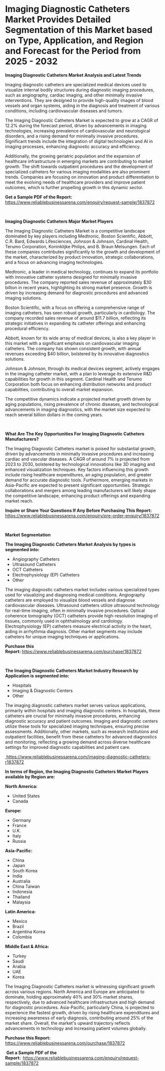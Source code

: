<p><h1>Imaging Diagnostic Catheters Market Provides Detailed Segmentation of this Market based on Type, Application, and Region and Forecast for the Period from 2025 - 2032</h1></p><p><strong>Imaging Diagnostic Catheters Market Analysis and Latest Trends</strong></p>
<p><p>Imaging diagnostic catheters are specialized medical devices used to visualize internal bodily structures during diagnostic imaging procedures, such as angiography, cardiac imaging, and other minimally invasive interventions. They are designed to provide high-quality images of blood vessels and organ systems, aiding in the diagnosis and treatment of various conditions, including cardiovascular diseases and tumors. </p><p>The Imaging Diagnostic Catheters Market is expected to grow at a CAGR of 12.2% during the forecast period, driven by advancements in imaging technologies, increasing prevalence of cardiovascular and neurological disorders, and a rising demand for minimally invasive procedures. Significant trends include the integration of digital technologies and AI in imaging processes, enhancing diagnostic accuracy and efficiency. </p><p>Additionally, the growing geriatric population and the expansion of healthcare infrastructure in emerging markets are contributing to market growth. The shift towards outpatient procedures and the development of specialized catheters for various imaging modalities are also prominent trends. Companies are focusing on innovation and product differentiation to meet the evolving needs of healthcare providers and improve patient outcomes, which is further propelling growth in this dynamic sector.</p></p>
<p><strong>Get a Sample PDF of the Report:&nbsp;</strong> <a href="https://www.reliablebusinessarena.com/enquiry/request-sample/1837872?utm_campaign=1892&utm_medium=2&utm_source=Github&utm_content=ia&utm_term=14042025&utm_id=imaging-diagnostic-catheters">https://www.reliablebusinessarena.com/enquiry/request-sample/1837872</a></p>
<p>&nbsp;</p>
<p><strong>Imaging Diagnostic Catheters Major Market Players</strong></p>
<p><p>The Imaging Diagnostic Catheters Market is a competitive landscape dominated by key players including Medtronic, Boston Scientific, Abbott, C.R. Bard, Edwards Lifesciences, Johnson & Johnson, Cardinal Health, Terumo Corporation, Koninklijke Philips, and B. Braun Melsungen. Each of these companies contributes significantly to the growth and development of the market, characterized by product innovation, strategic collaborations, and a focus on advancing imaging technologies.</p><p>Medtronic, a leader in medical technology, continues to expand its portfolio with innovative catheter systems designed for minimally invasive procedures. The company reported sales revenue of approximately $30 billion in recent years, highlighting its strong market presence. Growth is driven by increasing demand for diagnostic procedures and advanced imaging solutions.</p><p>Boston Scientific, with a focus on offering a comprehensive range of imaging catheters, has seen robust growth, particularly in cardiology. The company recorded sales revenue of around $11.7 billion, reflecting its strategic initiatives in expanding its catheter offerings and enhancing procedural efficiency.</p><p>Abbott, known for its wide array of medical devices, is also a key player in this market with a significant emphasis on cardiovascular imaging catheters. The company has shown consistent growth, with annual revenues exceeding $40 billion, bolstered by its innovative diagnostics solutions.</p><p>Johnson & Johnson, through its medical devices segment, actively engages in the imaging catheter market, with a plan to leverage its extensive R&D capabilities for growth in this segment. Cardinal Health and Terumo Corporation both focus on enhancing distribution networks and product capabilities, contributing to overall market expansion.</p><p>The competitive dynamics indicate a projected market growth driven by aging populations, rising prevalence of chronic diseases, and technological advancements in imaging diagnostics, with the market size expected to reach several billion dollars in the coming years.</p></p>
<p>&nbsp;</p>
<p><strong>What Are The Key Opportunities For Imaging Diagnostic Catheters Manufacturers?</strong></p>
<p><p>The Imaging Diagnostic Catheters market is poised for substantial growth, driven by advancements in minimally invasive procedures and increasing cardiac and vascular diseases. A CAGR of around 7% is projected from 2023 to 2030, bolstered by technological innovations like 3D imaging and enhanced visualization techniques. Key factors influencing this growth include rising healthcare expenditures, an aging population, and greater demand for accurate diagnostic tools. Furthermore, emerging markets in Asia-Pacific are expected to present significant opportunities. Strategic collaborations and mergers among leading manufacturers will likely shape the competitive landscape, enhancing product offerings and expanding market reach.</p></p>
<p><strong>Inquire or Share Your Questions If Any Before Purchasing This Report:</strong> <a href="https://www.reliablebusinessarena.com/enquiry/pre-order-enquiry/1837872?utm_campaign=1892&utm_medium=2&utm_source=Github&utm_content=ia&utm_term=14042025&utm_id=imaging-diagnostic-catheters">https://www.reliablebusinessarena.com/enquiry/pre-order-enquiry/1837872</a></p>
<p>&nbsp;</p>
<p><strong>Market Segmentation</strong></p>
<p><strong>The Imaging Diagnostic Catheters Market Analysis by types is segmented into:</strong></p>
<p><ul><li>Angiography Catheters</li><li>Ultrasound Catheters</li><li>OCT Catheters</li><li>Electrophysiology (EP) Catheters</li><li>Other</li></ul></p>
<p><p>The imaging diagnostic catheters market includes various specialized types used for visualizing and diagnosing medical conditions. Angiography catheters are employed to visualize blood vessels and diagnose cardiovascular diseases. Ultrasound catheters utilize ultrasound technology for real-time imaging, often in minimally invasive procedures. Optical coherence tomography (OCT) catheters provide high-resolution imaging of tissues, commonly used in ophthalmology and cardiology. Electrophysiology (EP) catheters measure electrical activity in the heart, aiding in arrhythmia diagnosis. Other market segments may include catheters for unique imaging techniques or applications.</p></p>
<p><strong>Purchase this Report:&nbsp;</strong><a href="https://www.reliablebusinessarena.com/purchase/1837872?utm_campaign=1892&utm_medium=2&utm_source=Github&utm_content=ia&utm_term=14042025&utm_id=imaging-diagnostic-catheters">https://www.reliablebusinessarena.com/purchase/1837872</a></p>
<p>&nbsp;</p>
<p><strong>The Imaging Diagnostic Catheters Market Industry Research by Application is segmented into:</strong></p>
<p><ul><li>Hospitals</li><li>Imaging & Diagnostic Centers</li><li>Other</li></ul></p>
<p><p>The imaging diagnostic catheters market serves various applications, primarily within hospitals and imaging diagnostic centers. In hospitals, these catheters are crucial for minimally invasive procedures, enhancing diagnostic accuracy and patient outcomes. Imaging and diagnostic centers utilize these tools for specialized imaging techniques, ensuring precise assessments. Additionally, other markets, such as research institutions and outpatient facilities, benefit from these catheters for advanced diagnostics and monitoring, reflecting a growing demand across diverse healthcare settings for improved diagnostic capabilities and patient care.</p></p>
<p><a href="https://www.reliablebusinessarena.com/imaging-diagnostic-catheters-r1837872?utm_campaign=1892&utm_medium=2&utm_source=Github&utm_content=ia&utm_term=14042025&utm_id=imaging-diagnostic-catheters">&nbsp;https://www.reliablebusinessarena.com/imaging-diagnostic-catheters-r1837872</a></p>
<p><strong>In terms of Region, the Imaging Diagnostic Catheters Market Players available by Region are:</strong></p>
<p>
    <p> <strong> North America: </strong>
        <ul>
            <li>United States</li>
            <li>Canada</li>
        </ul>
        </p> 
    <p> <strong> Europe: </strong>
        <ul>
            <li>Germany</li>
            <li>France</li>
            <li>U.K.</li>
            <li>Italy</li>
            <li>Russia</li>
        </ul>
        </p> 
    <p> <strong> Asia-Pacific: </strong>
        <ul>
            <li>China</li>
            <li>Japan</li>
            <li>South Korea</li>
            <li>India</li>
            <li>Australia</li>
            <li>China Taiwan</li>
            <li>Indonesia</li>
            <li>Thailand</li>
            <li>Malaysia</li>
        </ul>
        </p> 
    <p> <strong> Latin America: </strong>
        <ul>
            <li>Mexico</li>
            <li>Brazil</li>
            <li>Argentina Korea</li>
            <li>Colombia</li>
        </ul>
        </p> 
    <p> <strong> Middle East & Africa: </strong>
        <ul>
            <li>Turkey</li>
            <li>Saudi</li>
            <li>Arabia</li>
            <li>UAE</li>
            <li>Korea</li>
        </ul>
    </p>
    </p>
<p><p>The Imaging Diagnostic Catheters market is witnessing significant growth across various regions. North America and Europe are anticipated to dominate, holding approximately 40% and 30% market shares, respectively, due to advanced healthcare infrastructure and high demand for diagnostic procedures. Asia-Pacific, particularly China, is projected to experience the fastest growth, driven by rising healthcare expenditures and increasing awareness of early diagnosis, contributing around 25% of the market share. Overall, the market's upward trajectory reflects advancements in technology and increasing patient volumes globally.</p></p>
<p><strong>Purchase this Report: </strong><a href="https://www.reliablebusinessarena.com/purchase/1837872?utm_campaign=1892&utm_medium=2&utm_source=Github&utm_content=ia&utm_term=14042025&utm_id=imaging-diagnostic-catheters">https://www.reliablebusinessarena.com/purchase/1837872</a></p>
<p>&nbsp;<strong>Get a Sample PDF of the Report:&nbsp;&nbsp;</strong><a href="https://www.reliablebusinessarena.com/enquiry/request-sample/1837872?utm_campaign=1892&utm_medium=2&utm_source=Github&utm_content=ia&utm_term=14042025&utm_id=imaging-diagnostic-catheters">https://www.reliablebusinessarena.com/enquiry/request-sample/1837872</a></p>
<p><strong></strong></p>
<p><p></p><p></p><p></p></p>